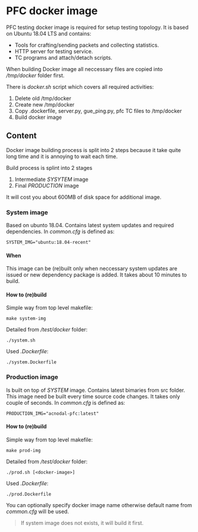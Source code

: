 # PFC docker image

PFC testing docker image is required for setup testing topology.
It is based on Ubuntu 18.04 LTS and contains:

- Tools for crafting/sending packets and collecting statistics.
- HTTP server for testing service.
- TC programs and attach/detach scripts.

When building Docker image all neccessary files are copied into */tmp/docker* folder first.

There is *docker.sh* script which covers all required activities:

1. Delete old /tmp/docker
2. Create new /tmp/docker
2. Copy .dockerfile, server.py, gue_ping.py, pfc TC files to /tmp/docker
3. Build docker image

## Content

Docker image building process is split into 2 steps because it take quite long time and it is annoying to wait each time.

Build process is splint into 2 stages

1. Intermediate *SYSYTEM* image
2. Final *PRODUCTION* image

It will cost you about 600MB of disk space for additional image.

### System image

Based on ubunto 18.04.
Contains latest system updates and required dependencies.
In _common.cfg_ is defined as:

    SYSTEM_IMG="ubuntu:18.04-recent"

#### When

This image can be (re)built only when neccessary system updates are issued or new dependency package is added. It takes about 10 minutes to build.

#### How to (re)build

Simple way from top level makefile:

    make system-img

Detailed from */test/docker* folder:

    ./system.sh

Used *.Dockerfile*:

    ./system.Dockerfile


### Production image

Is built on top of *SYSTEM* image.
Contains latest bimaries from src folder.
This image need be built every time source code changes. It takes only couple of seconds.
In _common.cfg_ is defined as:

    PRODUCTION_IMG="acnodal-pfc:latest"

#### How to (re)build

Simple way from top level makefile:

    make prod-img

Detailed from */test/docker* folder:

    ./prod.sh [<docker-image>]

Used *.Dockerfile*:

    ./prod.Dockerfile

You can optionally specify docker image name otherwise default name from _common.cfg_ will be used.

> If system image does not exists, it will build it first.
